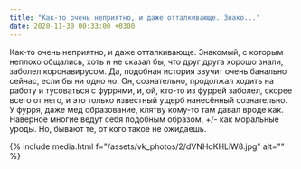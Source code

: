 ```yaml
---
title: "Как-то очень неприятно, и даже отталкивающе. Знако..."
date: 2020-11-30 00:33:00 +0300
---
```


Как-то очень неприятно, и даже отталкивающе. Знакомый, с которым неплохо общались, хоть и не сказал бы, что друг друга хорошо знали, заболел коронавирусом.
Да, подобная история звучит очень банально сейчас, если бы ни одно но. Он, сознательно, продолжал ходить на работу и тусоваться с фуррями, и, ой, кто-то из фуррей заболел, скорее всего от него, и это только известный ущерб нанесённый сознательно. У фурря, даже мед образование, клятву кому-то там давал вроде как.
Наверное многие ведут себя подобным образом, +/- как моральные уроды. Но, бывают те, от кого такое не ожидаешь.

{% include media.html f="/assets/vk_photos/2/dVNHoKHLiW8.jpg" alt="" %}
